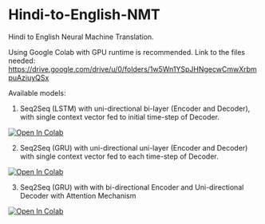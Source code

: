 # Hindi-to-English-NMT
Hindi to English Neural Machine Translation.

Using Google Colab with GPU runtime is recommended. Link to the files needed: https://drive.google.com/drive/u/0/folders/1w5Wn1YSpJHNgecwCmwXrbmpuAziuyQSx


Available models:
1. Seq2Seq (LSTM) with uni-directional bi-layer (Encoder and Decoder), with single context vector fed to initial time-step of Decoder.

<a href="https://colab.research.google.com/drive/1Sto43hDfcJFrb1C7fWpRxVmyLnUKUqv4?usp=sharing">
  <img src="https://colab.research.google.com/assets/colab-badge.svg" alt="Open In Colab"/>
</a>

2. Seq2Seq (GRU) with uni-directional uni-layer (Encoder and Decoder) with single context vector fed to each time-step of Decoder.

<a href="https://colab.research.google.com/drive/1X7RmqseeoDcnY16fW2Su07MU8A-U_LBn?usp=sharing">
  <img src="https://colab.research.google.com/assets/colab-badge.svg" alt="Open In Colab"/>
</a>

3. Seq2Seq (GRU) with with bi-directional Encoder and Uni-directional Decoder with Attention Mechanism

<a href="https://colab.research.google.com/drive/1rChM3nAflAQ3mMOTTne4R8vGjwK4sIss?usp=sharing">
  <img src="https://colab.research.google.com/assets/colab-badge.svg" alt="Open In Colab"/>
</a>
